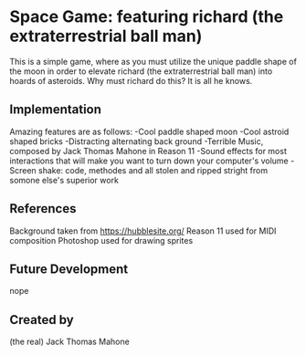 # Space Game: featuring richard (the extraterrestrial ball man)
This is a simple game, where as you must utilize the unique paddle shape of the moon in order to elevate richard (the extraterrestrial ball man) into hoards of asteroids. Why must richard do this? It is all he knows.

## Implementation
Amazing features are as follows:
-Cool paddle shaped moon
-Cool astroid shaped bricks
-Distracting alternating back ground
-Terrible Music, composed by Jack Thomas Mahone in Reason 11
-Sound effects for most interactions that will make you want to turn down your computer's volume
-Screen shake: code, methodes and all stolen and ripped stright from somone else's superior work

## References
Background taken from https://hubblesite.org/
Reason 11 used for MIDI composition
Photoshop used for drawing sprites
## Future Development
nope

## Created by
(the real) Jack Thomas Mahone
